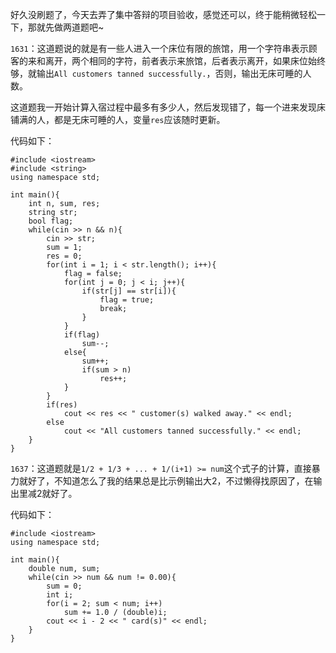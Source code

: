 好久没刷题了，今天去弄了集中答辩的项目验收，感觉还可以，终于能稍微轻松一下，那就先做两道题吧~  

```1631```：这道题说的就是有一些人进入一个床位有限的旅馆，用一个字符串表示顾客的来和离开，两个相同的字符，前者表示来旅馆，后者表示离开，如果床位始终够，就输出```All customers tanned successfully.```，否则，输出无床可睡的人数。  

这道题我一开始计算入宿过程中最多有多少人，然后发现错了，每一个进来发现床铺满的人，都是无床可睡的人，变量```res```应该随时更新。  

代码如下：  

    #include <iostream>
    #include <string>
    using namespace std;
    
    int main(){
        int n, sum, res;
        string str;
        bool flag;
        while(cin >> n && n){
            cin >> str;
            sum = 1;
            res = 0;
            for(int i = 1; i < str.length(); i++){
                flag = false;
                for(int j = 0; j < i; j++){
                    if(str[j] == str[i]){
                        flag = true;
                        break;
                    }
                }
                if(flag)
                    sum--;
                else{
                    sum++;
                    if(sum > n)
                        res++;
                }
            }
            if(res)
                cout << res << " customer(s) walked away." << endl;
            else
                cout << "All customers tanned successfully." << endl;
        }
    }  
	
```1637```：这道题就是```1/2 + 1/3 + ... + 1/(i+1) >= num```这个式子的计算，直接暴力就好了，不知道怎么了我的结果总是比示例输出大2，不过懒得找原因了，在输出里减2就好了。  

代码如下：  

    #include <iostream>
    using namespace std;
    
    int main(){
        double num, sum;
        while(cin >> num && num != 0.00){
            sum = 0;
            int i;
            for(i = 2; sum < num; i++)
                sum += 1.0 / (double)i;
            cout << i - 2 << " card(s)" << endl;
        }
    }


